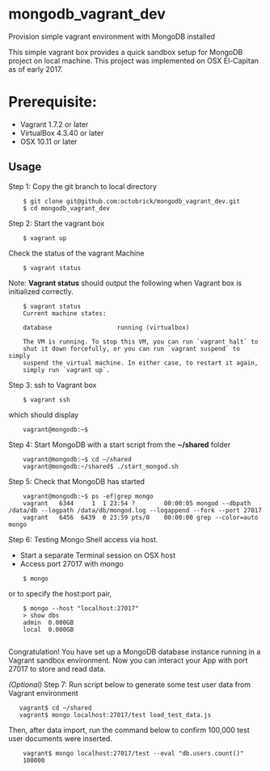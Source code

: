 # mongodb_vagrant_dev
Provision simple vagrant environment with MongoDB installed

This simple vagrant box provides a quick sandbox setup for MongoDB project on local machine. This project was implemented on OSX El-Capitan as of early 2017.

# Prerequisite:
  - Vagrant 1.7.2 or later
  - VirtualBox 4.3.40 or later
  - OSX 10.11 or later
  
## Usage
Step 1: Copy the git branch to local directory
```
    $ git clone git@github.com:octobrick/mongodb_vagrant_dev.git
    $ cd mongodb_vagrant_dev
```
Step 2: Start the vagrant box
```
    $ vagrant up
```
Check the status of the vagrant Machine
```
    $ vagrant status
```
Note:  **Vagrant status** should output the following when Vagrant box is initialized correctly.
```
    $ vagrant status
    Current machine states:

    database                  running (virtualbox)

    The VM is running. To stop this VM, you can run `vagrant halt` to
    shut it down forcefully, or you can run `vagrant suspend` to simply
    suspend the virtual machine. In either case, to restart it again,
    simply run `vagrant up`.
```
Step 3: ssh to Vagrant box
```
    $ vagrant ssh
 ```   
which should display
```
    vagrant@mongodb:~$
```

Step 4: Start MongoDB with a start script from the **~/shared** folder
```
    vagrant@mongodb:~$ cd ~/shared
    vagrant@mongodb:~/shared$ ./start_mongod.sh
```
Step 5: Check that MongoDB has started
```
    vagrant@mongodb:~$ ps -ef|grep mongo
    vagrant   6344     1  1 23:54 ?        00:00:05 mongod --dbpath /data/db --logpath /data/db/mongod.log --logappend --fork --port 27017
    vagrant   6456  6439  0 23:59 pts/0    00:00:00 grep --color=auto mongo
```
Step 6: Testing Mongo Shell access via host.
- Start a separate Terminal session on OSX host
- Access port 27017 with mongo
```
    $ mongo
```
or to specify the host:port pair,
```
    $ mongo --host "localhost:27017"
    > show dbs
    admin  0.000GB
    local  0.000GB
    
``` 
Congratulation! You have set up a MongoDB database instance running in a Vagrant sandbox environment. Now you can interact your App with port 27017 to store and read data.

*(Optional)* Step 7: Run script below to generate some test user data from Vagrant environment
```
   vagrant$ cd ~/shared
   vagrant$ mongo localhost:27017/test load_test_data.js
```
Then, after data import, run the command below to confirm 100,000 test user documents were inserted.
```
    vagrant$ mongo localhost:27017/test --eval "db.users.count()"
    100000
```
